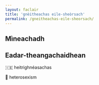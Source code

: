 ```yaml
---
layout: faclair
title: 'gnèitheachas eile-sheòrsach'
permalink: /gneitheachas-eile-sheorsach/
---
```


## Mìneachadh

## Eadar-theangachaidhean

&#x1f1ee;&#x1f1ea; heitrighnéasachas

&#x1f3f4;&#xe0067;&#xe0062;&#xe0065;&#xe006e;&#xe0067;&#xe007f; heterosexism
